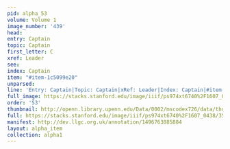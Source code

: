 ```yaml
---
pid: alpha_53
volume: Volume 1
image_number: '439'
head: 
entry: Captain
topic: Captain
first_letter: C
xref: Leader
see: 
index: Captain
item: "#item-1c5099e20"
unparsed: 
line: 'Entry: Captain|Topic: Captain|xRef: Leader|Index: Captain|#item-1c5099e20'
full_image: https://stacks.stanford.edu/image/iiif/ps974xt6740%2F1607_0438/full/full/0/default.jpg
order: '53'
thumbnail: http://openn.library.upenn.edu/Data/0002/mscodex726/data/thumb/1607_0438_thumb.jpg
full: https://stacks.stanford.edu/image/iiif/ps974xt6740%2F1607_0438/358,3102,3045,632/full/0/default.jpg
manifest: http://dev.llgc.org.uk/annotation/1496763885884
layout: alpha_item
collection: alpha1
---
```

